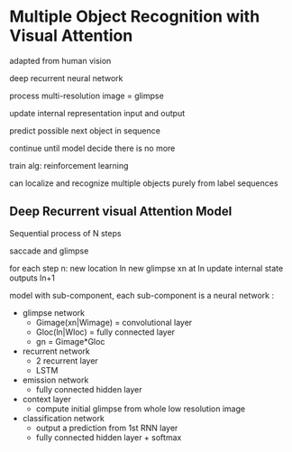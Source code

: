# Multiple Object Recognition with Visual Attention

adapted from human vision

deep recurrent neural network

process multi-resolution image = glimpse

update internal representation input and output

predict possible next object in sequence

continue until model decide there is no more

train alg: reinforcement learning

can localize and recognize multiple objects purely from label sequences

## Deep Recurrent visual Attention Model

Sequential process of N steps

saccade and glimpse

for each step n:
  new location ln
  new glimpse xn at ln
  update internal state
  outputs ln+1

model with sub-component,
each sub-component is a neural network :

* glimpse network
    * Gimage(xn|Wimage) = convolutional layer
    * Gloc(ln|Wloc) = fully connected layer
    * gn = Gimage*Gloc
* recurrent network
    * 2 recurrent layer
    * LSTM
* emission network
    * fully connected hidden layer
* context layer
    * compute initial glimpse from whole low resolution image
* classification network
    * output a prediction from 1st RNN layer
    * fully connected hidden layer + softmax

